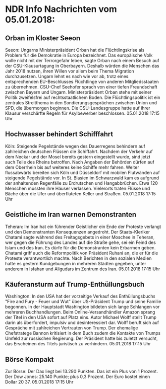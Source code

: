 # NDR Info Nachrichten vom 05.01.2018:


## Orban im Kloster Seeon
Seeon: Ungarns Ministerpräsident Orban hat die Flüchtlingskrise als Problem für die Demokratie in Europa bezeichnet. Das europäische Volk wolle nicht mit der Terrorgefahr leben, sagte Orban nach einem Besuch auf der CSU-Klausurtagung in Oberbayern. Deshalb würden die Menschen das Jahr 2018 nutzen, ihren Willen vor allem beim Thema Migration durchzusetzen. Ungarn lehnt es nach wie vor ab, trotz eines entsprechenden EU-Beschlusses Flüchtlinge von anderen Mitgliedsstaaten zu übernehmen. CSU-Chef Seehofer sprach von einer tiefen Freundschaft zwischen Bayern und Ungarn. Ministerpräsident Orban stehe mit seiner Politik zweifelsfrei auf rechtsstaatlichem Boden. Die Flüchtlingspolitik ist ein zentrales Streitthema in den Sondierungsgesprächen zwischen Union und SPD, die übermorgen beginnen. Die CSU-Landesgruppe hatte auf ihrer Klausur verschärfte Regeln für Asylbewerber beschlossen. 05.01.2018 17:15 Uhr 

## Hochwasser behindert Schifffahrt
Köln: Steigende Pegelstände wegen des Dauerregens behindern auf zahlreichen deutschen Flüssen die Schiffahrt. Nachdem der Verkehr auf dem Neckar und der Mosel bereits gestern eingestellt wurde, sind jetzt auch Teile des Rheins betroffen. Nach Angaben der Behörden dürfen auf dem Oberrhein bis auf weiteres keine Schiffe mehr fahren. Weiter flussabwärts bereiten sich Köln und Düsseldorf mit mobilen Flutwänden auf steigende Pegelstände vor. In St. Blasien im Schwarzwald kam es aufgrund der anhaltenden Regenfälle zu Erdrutschen und Hangabbrüchen. Etwa 120 Menschen mussten ihre Häuser verlassen. Vielerorts traten Flüsse und Bäche über die Ufer und überfluteten Keller und Straßen. 05.01.2018 17:15 Uhr 

## Geistliche im Iran warnen Demonstranten
Teheran: Im Iran hat ein führender Geistlicher ein Ende der Proteste verlangt und den Demonstranten Konsequenzen angedroht. Der Staats-Kleriker Chatami sagte während des Freitagsgebets in einer Moschee in Teheran, wer gegen die Führung des Landes auf die Straße gehe, sei ein Feind des Islam und des Iran. Es dürfe für die Demonstranten kein Erbarmen geben. Chatami griff auch die Reformpolitik von Präsident Ruhani an, die er für die Proteste verantwortlich machte. Nach Berichten in den sozialen Medien hatte es gestern Kundgebungen in mehreren Städten gegeben, unter anderem in Isfahan und Aligudars im Zentrum des Iran. 05.01.2018 17:15 Uhr 

## Käuferansturm auf Trump-Enthüllungsbuch
Washington: In den USA hat der vorzeitige Verkauf des Enthüllungsbuchs "Fire and Fury - Feuer und Wut" über US-Präsident Trump und seine Familie begonnen. In der Hauptstadt Washington bildeten sich lange Schlangen vor mehreren Buchhandlungen. Beim Online-Versandhändler Amazon sprang der Titel in den USA sofort auf Platz eins. Autor Michael Wolff stellt Trump darin als überfordert, impulsiv und desinteressiert dar. Wolff beruft sich auf Gespräche mit zahlreichen Vertrauten von Trump. Der ehemalige Chefstratege Bannon kritisiert in dem Buch zudem die Kontakte von Trumps Umfeld zur russischen Regierung. Der Präsident hatte bis zuletzt versucht, das Erscheinen des Titels juristisch zu verhindern. 05.01.2018 17:15 Uhr 

## Börse Kompakt
Zur Börse: Der Dax liegt bei 13.290 Punkten. Das ist ein Plus  von 1 Prozent. Der Dow Jones: 25.140 Punkte; plus 0,3 Prozent. Der Euro kostet einen Dollar 20 37. 05.01.2018 17:15 Uhr 
